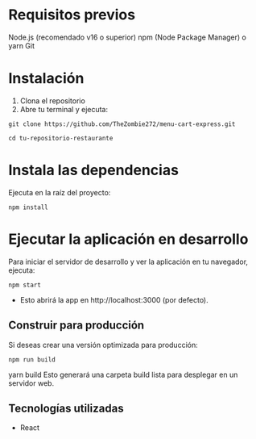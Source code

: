 # Requisitos previos
Node.js (recomendado v16 o superior)
npm (Node Package Manager) o yarn
Git

# Instalación
1. Clona el repositorio
2. Abre tu terminal y ejecuta:
```
git clone https://github.com/TheZombie272/menu-cart-express.git
```
```
cd tu-repositorio-restaurante
```

# Instala las dependencias

Ejecuta en la raíz del proyecto:

```
npm install
```

# Ejecutar la aplicación en desarrollo
Para iniciar el servidor de desarrollo y ver la aplicación en tu navegador, ejecuta:

```
npm start
```

* Esto abrirá la app en http://localhost:3000 (por defecto).

## Construir para producción

Si deseas crear una versión optimizada para producción:

```
npm run build
```

yarn build
Esto generará una carpeta build lista para desplegar en un servidor web.

## Tecnologías utilizadas
* React
